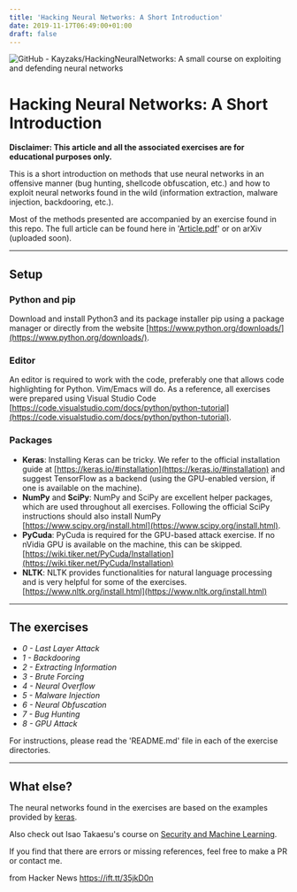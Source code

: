 ```yaml
---
title: 'Hacking Neural Networks: A Short Introduction'
date: 2019-11-17T06:49:00+01:00
draft: false
---
```


![](https://repository-images.githubusercontent.com/215415332/2024c100-0810-11ea-967e-d3ca25f36581 "GitHub - Kayzaks/HackingNeuralNetworks: A small course on exploiting and defending neural networks")  

[](https://github.com/Kayzaks/HackingNeuralNetworks#hacking-neural-networks-a-short-introduction)Hacking Neural Networks: A Short Introduction
==============================================================================================================================================

**Disclaimer: This article and all the associated exercises are for educational purposes only.**

This is a short introduction on methods that use neural networks in an offensive manner (bug hunting, shellcode obfuscation, etc.) and how to exploit neural networks found in the wild (information extraction, malware injection, backdooring, etc.).

Most of the methods presented are accompanied by an exercise found in this repo. The full article can be found here in '[Article.pdf](https://github.com/Kayzaks/HackingNeuralNetworks/blob/master/Article.pdf)' or on arXiv (uploaded soon).

* * *

[](https://github.com/Kayzaks/HackingNeuralNetworks#setup)Setup
---------------------------------------------------------------

### [](https://github.com/Kayzaks/HackingNeuralNetworks#python-and-pip)Python and pip

Download and install Python3 and its package installer pip using a package manager or directly from the website [https://www.python.org/downloads/](https://www.python.org/downloads/).

### [](https://github.com/Kayzaks/HackingNeuralNetworks#editor)Editor

An editor is required to work with the code, preferably one that allows code highlighting for Python. Vim/Emacs will do. As a reference, all exercises were prepared using Visual Studio Code [https://code.visualstudio.com/docs/python/python-tutorial](https://code.visualstudio.com/docs/python/python-tutorial).

### [](https://github.com/Kayzaks/HackingNeuralNetworks#packages)Packages

*   **Keras**: Installing Keras can be tricky. We refer to the official installation guide at [https://keras.io/#installation](https://keras.io/#installation) and suggest TensorFlow as a backend (using the GPU-enabled version, if one is available on the machine).
*   **NumPy** and **SciPy**: NumPy and SciPy are excellent helper packages, which are used throughout all exercises. Following the official SciPy instructions should also install NumPy [https://www.scipy.org/install.html](https://www.scipy.org/install.html).
*   **PyCuda**: PyCuda is required for the GPU-based attack exercise. If no nVidia GPU is available on the machine, this can be skipped. [https://wiki.tiker.net/PyCuda/Installation](https://wiki.tiker.net/PyCuda/Installation)
*   **NLTK**: NLTK provides functionalities for natural language processing and is very helpful for some of the exercises. [https://www.nltk.org/install.html](https://www.nltk.org/install.html)

* * *

[](https://github.com/Kayzaks/HackingNeuralNetworks#the-exercises)The exercises
-------------------------------------------------------------------------------

*   _0 - Last Layer Attack_
*   _1 - Backdooring_
*   _2 - Extracting Information_
*   _3 - Brute Forcing_
*   _4 - Neural Overflow_
*   _5 - Malware Injection_
*   _6 - Neural Obfuscation_
*   _7 - Bug Hunting_
*   _8 - GPU Attack_

For instructions, please read the 'README.md' file in each of the exercise directories.

* * *

[](https://github.com/Kayzaks/HackingNeuralNetworks#what-else)What else?
------------------------------------------------------------------------

The neural networks found in the exercises are based on the examples provided by [keras](https://keras.io/).

Also check out Isao Takaesu's course on [Security and Machine Learning](https://github.com/13o-bbr-bbq/machine_learning_security/tree/master/Security_and_MachineLearning).

If you find that there are errors or missing references, feel free to make a PR or contact me.

  
  
from Hacker News https://ift.tt/35jkD0n